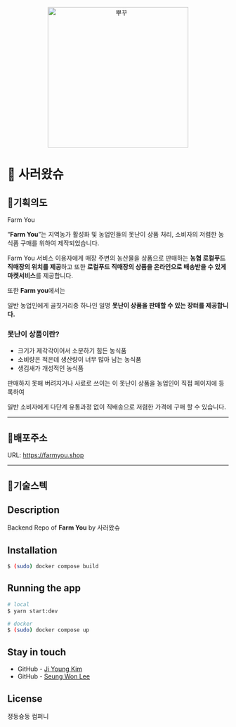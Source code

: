 <p align="center">
  <a href="https://farmback.shop/graphql" target="blank"><img src="https://user-images.githubusercontent.com/104861931/182094886-d720ff5c-94ee-49c6-89b8-a756f5b77972.jpg
" width="320" alt="뿌꾸" /></a>
</p>

# 🌽 사러왔슈

## 🍎**기획의도**

Farm You

“**Farm You**”는 지역농가 활성화 및 농업인들의 못난이 상품 처리, 소비자의 저렴한 농식품 구매를 위하여 제작되었습니다.

Farm You 서비스 이용자에게 매장 주변의 농산물을 상품으로 판매하는 **농협 로컬푸드 직매장의 위치를 제공**하고 또한 **로컬푸드 직매장의 상품을 온라인으로 배송받을 수 있게 마켓서비스**를 제공합니다.

또한 **Farm you**에서는

일반 농업인에게 골칫거리중 하나인 일명 **못난이 상품을 판매할 수 있는 장터를 제공합니다.**

### 못난이 상품이란?

-   크기가 제각각이어서 소분하기 힘든 농식품
-   소비량은 적은데 생산량이 너무 많아 남는 농식품
-   생김새가 개성적인 농식품

판매하지 못해 버려지거나 사료로 쓰이는 이 못난이 상품을 농업인이 직접 페이지에 등록하여

일반 소비자에게 다단계 유통과정 없이 직배송으로 저렴한 가격에 구매 할 수 있습니다.

<hr>

## 🍎배포주소

URL: https://farmyou.shop

<hr>

## 🍎기술스텍

## Description

Backend Repo of **Farm You** by 사러왔슈

## Installation

```bash
$ (sudo) docker compose build
```

## Running the app

```bash
# local
$ yarn start:dev

# docker
$ (sudo) docker compose up
```

## Stay in touch

-   GitHub - [Ji Young Kim](https://github.com/pukkuKim/)
-   GitHub - [Seung Won Lee](https://github.com/Yeongsin-ro/)

## License

졍둥슝둥 컴퍼니
